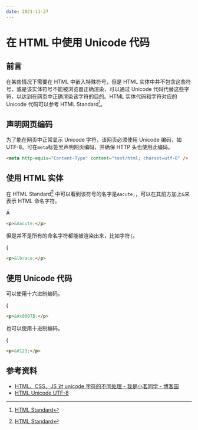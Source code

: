 ```yaml
---
date: 2021-11-27
---
```


# 在 HTML 中使用 Unicode 代码

## 前言

在某些情况下需要在 HTML 中嵌入特殊符号，但是 HTML 实体中并不包含这些符号，或是该实体符号不能被浏览器正确渲染，可以通过 Unicode 代码代替这些字符，以达到在网页中正确渲染该字符的目的。HTML 实体代码和字符对应的 Unicode 代码可以参考 HTML Standard[^1]。

<!-- more -->

## 声明网页编码

为了能在网页中正常显示 Unicode 字符，该网页必须使用 Unicode 编码，如 UTF-8。可在`meta`标签里声明网页编码，并确保 HTTP 头也使用此编码。

```html
<meta http-equiv="Content-Type" content="text/html; charset=utf-8" />
```

## 使用 HTML 实体

在 HTML Standard[^1] 中可以看到该符号的名字是`Aacute;`，可以在其前方加上`&`来表示 HTML 命名字符。

<p>&Aacute;</p>

```html
<p>&Aacute;</p>
```

但是并不是所有的命名字符都能被渲染出来，比如字符`{`。

<p>&lbrace;</p>

```html
<p>&lbrace;</p>
```

## 使用 Unicode 代码

可以使用十六进制编码。

<p>&#x0007B;</p>

```html
<p>&#x0007B;</p>
```

也可以使用十进制编码。

<p>&#123;</p>

```html
<p>&#123;</p>
```

## 参考资料

- [HTML、CSS、JS 对 unicode 字符的不同处理 - 我是小茗同学 - 博客园](https://www.cnblogs.com/liuxianan/p/display-unicode-character-in-html-css-and-js.html)
- [HTML Unicode UTF-8](https://www.w3schools.com/charsets/ref_utf_symbols.asp)

[^1]: [HTML Standard](https://html.spec.whatwg.org/multipage/named-characters.html#named-character-references)
